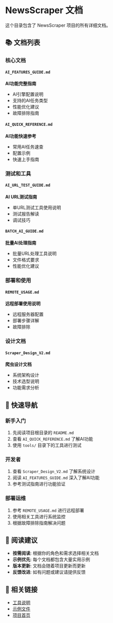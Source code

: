 # NewsScraper 文档

这个目录包含了 NewsScraper 项目的所有详细文档。

## 📚 文档列表

### 核心文档

#### `AI_FEATURES_GUIDE.md`
**AI功能完整指南**
- AI引擎配置说明
- 支持的AI任务类型
- 性能优化建议
- 故障排除指南

#### `AI_QUICK_REFERENCE.md`
**AI功能快速参考**
- 常用AI任务速查
- 配置示例
- 快速上手指南

### 测试和工具

#### `AI_URL_TEST_GUIDE.md`
**AI URL测试指南**
- 单URL测试工具使用说明
- 测试报告解读
- 调试技巧

#### `BATCH_AI_GUIDE.md`
**批量AI处理指南**
- 批量URL处理工具说明
- 文件格式要求
- 性能优化建议

### 部署和使用

#### `REMOTE_USAGE.md`
**远程部署使用说明**
- 远程服务器配置
- 部署步骤详解
- 故障排除

### 设计文档

#### `Scraper_Design_V2.md`
**爬虫设计文档**
- 系统架构设计
- 技术选型说明
- 功能需求分析

## 🎯 快速导航

### 新手入门
1. 先阅读项目根目录的 `README.md`
2. 查看 `AI_QUICK_REFERENCE.md` 了解AI功能
3. 使用 `tools/` 目录下的工具进行测试

### 开发者
1. 查看 `Scraper_Design_V2.md` 了解系统设计
2. 阅读 `AI_FEATURES_GUIDE.md` 深入了解AI功能
3. 参考测试指南进行功能验证

### 部署运维
1. 参考 `REMOTE_USAGE.md` 进行远程部署
2. 使用相关工具进行系统监控
3. 根据故障排除指南解决问题

## 📖 阅读建议

- **按需阅读**: 根据你的角色和需求选择相关文档
- **示例优先**: 每个文档都包含大量实用示例
- **版本更新**: 文档会随着项目更新而更新
- **反馈改进**: 如有问题或建议请提供反馈

## 🔗 相关链接

- [工具说明](../tools/README.md)
- [示例文件](../examples/README.md)
- [项目首页](../README.md)
